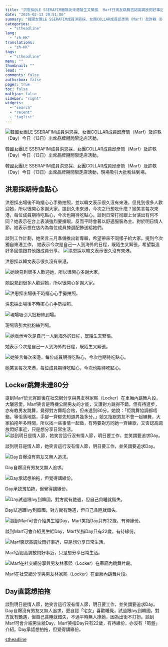 ```yaml
---
title: "洪恩採@LE SSERAFIM撇隊友來港陌生又緊張  Marf孖男友跳舞否認高調放閃好事近  Day曾因貪睡錯失艷遇"
date: "2025-02-13 20:51:00"
summary: "韓國女團LE SSERAFIM成員洪恩採、女團COLLAR成員邱彥筒（Marf）及許軼（Da..."
categories:
  - "stheadline"
lang:
  - "zh-HK"
translations:
  - "zh-HK"
tags:
  - "stheadline"
menu: ""
thumbnail: ""
lead: ""
comments: false
authorbox: false
pager: true
toc: false
mathjax: false
sidebar: "right"
widgets:
  - "search"
  - "recent"
  - "taglist"
---
```


![韓國女團LE SSERAFIM成員洪恩採、女團COLLAR成員邱彥筒（Marf）及許軼（Day）今日（13日）出席品牌期間限定店活動。](https://image.stheadline.com/f/680p0/0x0/100/none/fe4bb634e216caba58b9e8285fd0294c/stheadline/inewsmedia/20250213/_2025021320021134373.jpg)

韓國女團LE SSERAFIM成員洪恩採、女團COLLAR成員邱彥筒（Marf）及許軼（Day）今日（13日）出席品牌期間限定店活動。




韓國女團LE SSERAFIM成員洪恩採、女團COLLAR成員邱彥筒（Marf）及許軼（Day）今日（13日）出席品牌期間限定店活動，現場吸引大批粉絲到場。

洪恩採期待食點心
--------

洪恩採出場後不時擺心心手勢拍照，並以韓文表示很久沒有來港，但見到很多人歡迎她，所以很開心多謝大家。提到久未來港，今次之行想吃什麼？她笑言每次來港，每位成員期待吃點心，今次也期待吃點心。談到日常打扮跟上台演出有何不同？她表示在台上表演強烈要搶眼，反而平時會著以舒適服裝為主。對於明日情人節，她表示想在店內為每位成員揀選配飾送給她們。

談到工作計劃，她笑言三月準備推出新專輯，希望帶來不同樣子給大家。提到今次獨自來港工作， 她表示今次是自己一人到海外的日程，既陌生又緊張，希望製造好多回憶跟其他跟成員分享。
 ![ 洪恩採以韓文表示很久沒有來港。](https://image.hkhl.hk/f/1024p0/0x0/100/none/968bad2a34058d8e17fbf2effb384851/2025-02/KakaoTalk_20250213_173839843_18.jpg)


洪恩採以韓文表示很久沒有來港。



 ![她說見到很多人歡迎她，所以很開心多謝大家。](https://image.hkhl.hk/f/1024p0/0x0/100/none/292e370041e2209fb0faf7c88a7a00e6/2025-02/KakaoTalk_20250213_173839843_19.jpg)


她說見到很多人歡迎她，所以很開心多謝大家。



 ![洪恩採出場後不時擺心心手勢拍照。](https://image.hkhl.hk/f/1024p0/0x0/100/none/597103b0706dc604de47af5d6dc4b272/2025-02/KakaoTalk_20250213_173839843_20.jpg)


洪恩採出場後不時擺心心手勢拍照。



 ![現場吸引大批粉絲到場。](https://image.hkhl.hk/f/1024p0/0x0/100/none/2c8261c0ccdbfdb8e338bc4ef5412e2f/2025-02/KakaoTalk_20250213_173839843_21.jpg)


現場吸引大批粉絲到場。



 ![她表示今次是自己一人到海外的日程，既陌生又緊張。](https://image.hkhl.hk/f/1024p0/0x0/100/none/9b7857b3d81b0541a60b98b38a61fe68/2025-02/KakaoTalk_20250213_173839843_22.jpg)


她表示今次是自己一人到海外的日程，既陌生又緊張。



 ![她笑言每次來港，每位成員期待吃點心，今次也期待吃點心。](https://image.hkhl.hk/f/1024p0/0x0/100/none/53c1260bf2e430ef8401aef4106af145/2025-02/KakaoTalk_20250213_173839843_23.jpg)


她笑言每次來港，每位成員期待吃點心，今次也期待吃點心。




Locker跳舞未達80分
-------------

提到Marf於元宵節後在社交網分享與男友林家熙（Locker）在車廂內跳舞片段，大曬恩愛。Marf笑言是時機公開男友的才能，又讚對方跳得不錯，但有待進步，亦有教男友跳舞，覺得對方舞蹈合格，但未達到80分。她說：「佢跳舞協調都唔錯，等佢落地跳，手腳一齊郁先知道畀幾多分。」她又指跟男友不會一起練舞，大家拍拖年多時間，所以找一些事情一起做，有時要對方同她一齊練歌，又否認高調放閃好事近，只是想分享日常生活。
 ![談到明日是情人節，她笑言這行沒有情人節，明日要工作，並笑謂要追求Day。](https://image.hkhl.hk/f/1024p0/0x0/100/none/e3245be979bbd4de4507b9e2e1e942a0/2025-02/KakaoTalk_20250213_173839843.jpg)


談到明日是情人節，她笑言這行沒有情人節，明日要工作，並笑謂要追求Day。



 ![Day自爆沒有男友又無人追求。](https://image.hkhl.hk/f/1024p0/0x0/100/none/d6cc4063441dc707ed43f600d95e5526/2025-02/KakaoTalk_20250213_173839843_02.jpg)


Day自爆沒有男友又無人追求。



 ![Day承認想拍拖，但覺得講緣份。](https://image.hkhl.hk/f/1024p0/0x0/100/none/20b0df267e1f50ba7602d5ad633fd68f/2025-02/KakaoTalk_20250213_173839843_03.jpg)


Day承認想拍拖，但覺得講緣份。



 ![Day試過跟Ivy到韓國，對方就有艷遇，但自己貪睡就錯失。](https://image.hkhl.hk/f/1024p0/0x0/100/none/b21e43d33334e669ff3ca6532b7f6c1f/2025-02/KakaoTalk_20250213_173839843_04.jpg)


Day試過跟Ivy到韓國，對方就有艷遇，但自己貪睡就錯失。



 ![談到Marf可會介紹男生給Day，Marf笑指Day只有22歲，有待緣份。](https://image.hkhl.hk/f/1024p0/0x0/100/none/48c4cbbb9bb8f18edf39c095919b0516/2025-02/KakaoTalk_20250213_173839843_16.jpg)


談到Marf可會介紹男生給Day，Marf笑指Day只有22歲，有待緣份。



 ![Marf否認高調放閃好事近，只是想分享日常生活。](https://image.hkhl.hk/f/1024p0/0x0/100/none/f64ccf17aac09b0d509241c7335fa36a/2025-02/KakaoTalk_20250213_173839843_17.jpg)


Marf否認高調放閃好事近，只是想分享日常生活。



 ![Marf在社交網分享與男友林家熙（Locker）在車廂內跳舞片段。](https://image.hkhl.hk/f/1024p0/0x0/100/none/3c02197776a9f866c0b9cd0d73a2ecfd/2025-02/WhatsApp_2025-02-1319_56_50_a1a8e5b7.jpg)


Marf在社交網分享與男友林家熙（Locker）在車廂內跳舞片段。




Day直認想拍拖
--------

談到明日是情人節，她笑言這行沒有情人節，明日要工作，並笑謂要追求Day。Day自爆沒有男友又無人追求，更自認「宅女」喜歡睡覺，試過跟Ivy到韓國，對方就有艷遇，但自己貪睡就錯失，不過平時無人撩她，因為出街不打扮。談到Marf可會介紹男生給Day，Marf笑指Day只有22歲，有待緣份，亦沒有「筍盤」介紹。Day承認想拍拖，但覺得講緣份。

[stheadline](https://std.stheadline.com/realtime/article/2052639/即時-娛樂-洪恩採-LE-SSERAFIM撇隊友來港陌生又緊張-Marf孖男友跳舞否認高調放閃好事近-Day曾因貪睡錯失艷遇)
